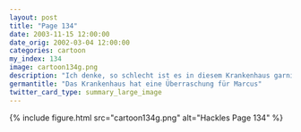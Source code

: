 ```yaml
---
layout: post
title: "Page 134"
date: 2003-11-15 12:00:00
date_orig: 2002-03-04 12:00:00
categories: cartoon
my_index: 134
image: cartoon134g.png
description: "Ich denke, so schlecht ist es in diesem Krankenhaus garnicht Sie haben zumindest den ultrakonservativen Fernsehsender Schmeißt die Hippies in den Knast Und ich habe eine Pause von all den Geeks auf der Arbeit Marcus Schatz! Zeit für deine Medikamente Warte, diese Stimme Nein! Dottie Schätzchen, mit deiner Fernbedienung kannst du mich nicht abstellen Marcus"
germantitle: "Das Krankenhaus hat eine Überraschung für Marcus"
twitter_card_type: summary_large_image
---
```


{% include figure.html src="cartoon134g.png" alt="Hackles Page 134"  %}
